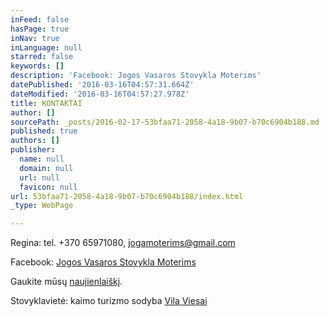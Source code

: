 ```yaml
---
inFeed: false
hasPage: true
inNav: true
inLanguage: null
starred: false
keywords: []
description: 'Facebook: Jogos Vasaros Stovykla Moterims'
datePublished: '2016-03-16T04:57:31.664Z'
dateModified: '2016-03-16T04:57:27.978Z'
title: KONTAKTAI
author: []
sourcePath: _posts/2016-02-17-53bfaa71-2058-4a18-9b07-b70c6904b188.md
published: true
authors: []
publisher:
  name: null
  domain: null
  url: null
  favicon: null
url: 53bfaa71-2058-4a18-9b07-b70c6904b188/index.html
_type: WebPage

---
```

Regina: tel. +370 65971080, jogamoterims@gmail.com

Facebook: [Jogos Vasaros Stovykla Moterims][0]

Gaukite mūsų [naujienlaiškį][1]. 

Stovyklavietė: kaimo turizmo sodyba [Vila Viesai][2]

[0]: https://www.facebook.com/Jogos-Vasaros-Stovykla-Moterims-1420853288240236/
[1]: http://eepurl.com/bUjIV9
[2]: http://www.vilaviesai.lt/